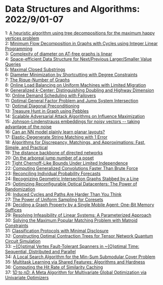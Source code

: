 # Data Structures and Algorithms: 2022/9/01-07  
1: [A heuristic algorithm using tree decompositions for the maximum happy  vertices problem](https://doi.org/10.48550/arXiv.2208.14921)  
2: [Minimum Flow Decomposition in Graphs with Cycles using Integer Linear  Programming](https://doi.org/10.48550/arXiv.2209.00042)  
3: [Complexity of diameter on AT-free graphs is linear](https://doi.org/10.48550/arXiv.2209.00110)  
4: [Space-efficient Data Structure for Next/Previous Larger/Smaller Value Queries](https://doi.org/10.48550/arXiv.2209.00158)  
5: [Maximal Closed Substrings](https://doi.org/10.48550/arXiv.2209.00271)  
6: [Diameter Minimization by Shortcutting with Degree Constraints](https://doi.org/10.48550/arXiv.2209.00370)  
7: [The Rique-Number of Graphs](https://doi.org/10.48550/arXiv.2209.00424)  
8: [Online Load Balancing on Uniform Machines with Limited Migration](https://doi.org/10.48550/arXiv.2209.00565)  
9: [Generalized $k$-Center: Distinguishing Doubling and Highway Dimension](https://doi.org/10.48550/arXiv.2209.00675)  
10: [Online Demand Scheduling with Failovers](https://doi.org/10.48550/arXiv.2209.00710)  
11: [Optimal General Factor Problem and Jump System Intersection](https://doi.org/10.48550/arXiv.2209.00779)  
12: [Optimal Diagonal Preconditioning](https://doi.org/10.48550/arXiv.2209.00809)  
13: [Treasure Hunt in Graph using Pebbles](https://doi.org/10.48550/arXiv.2209.00857)  
14: [Scalable Adversarial Attack Algorithms on Influence Maximization](https://doi.org/10.48550/arXiv.2209.00892)  
15: [Johnson-Lindenstrauss embeddings for noisy vectors -- taking advantage  of the noise](https://doi.org/10.48550/arXiv.2209.01006)  
16: [Can an NN model plainly learn planar layouts?](https://doi.org/10.48550/arXiv.2209.01075)  
17: [Elastic-Degenerate String Matching with 1 Error](https://doi.org/10.48550/arXiv.2209.01095)  
18: [Algorithms for Discrepancy, Matchings, and Approximations: Fast, Simple,  and Practical](https://doi.org/10.48550/arXiv.2209.01147)  
19: [The distance backbone of directed networks](https://doi.org/10.48550/arXiv.2209.01181)  
20: [On the arboreal jump number of a poset](https://doi.org/10.48550/arXiv.2209.01270)  
21: [Tight Chernoff-Like Bounds Under Limited Independence](https://doi.org/10.48550/arXiv.2209.01587)  
22: [Computing Generalized Convolutions Faster Than Brute Force](https://doi.org/10.48550/arXiv.2209.01623)  
23: [Reconciling Individual Probability Forecasts](https://doi.org/10.48550/arXiv.2209.01687)  
24: [Recognizing Geometric Intersection Graphs Stabbed by a Line](https://doi.org/10.48550/arXiv.2209.01851)  
25: [Optimizing Reconfigurable Optical Datacenters: The Power of  Randomization](https://doi.org/10.48550/arXiv.2209.01863)  
26: [Induced Cycles and Paths Are Harder Than You Think](https://doi.org/10.48550/arXiv.2209.01873)  
27: [The Power of Uniform Sampling for Coresets](https://doi.org/10.48550/arXiv.2209.01901)  
28: [Deciding a Graph Property by a Single Mobile Agent: One-Bit Memory  Suffices](https://doi.org/10.48550/arXiv.2209.01906)  
29: [Resolving Infeasibility of Linear Systems: A Parameterized Approach](https://doi.org/10.48550/arXiv.2209.02017)  
30: [Solving the Maximum Popular Matching Problem with Matroid Constraints](https://doi.org/10.48550/arXiv.2209.02195)  
31: [Classification Protocols with Minimal Disclosure](https://doi.org/10.48550/arXiv.2209.02690)  
32: [Constructing Optimal Contraction Trees for Tensor Network Quantum  Circuit Simulation](https://doi.org/10.48550/arXiv.2209.02895)  
33: [\~{O}ptimal Vertex Fault-Tolerant Spanners in \~{O}ptimal Time:  Sequential, Distributed and Parallel](https://doi.org/10.48550/arXiv.2209.02990)  
34: [A Local Search Algorithm for the Min-Sum Submodular Cover Problem](https://doi.org/10.48550/arXiv.2209.03054)  
35: [Multitask Learning via Shared Features: Algorithms and Hardness](https://doi.org/10.48550/arXiv.2209.03112)  
36: [Computing the Hit Rate of Similarity Caching](https://doi.org/10.48550/arXiv.2209.03174)  
37: [$1D$ to $nD$: A Meta Algorithm for Multivariate Global Optimization via  Univariate Optimizers](https://doi.org/10.48550/arXiv.2209.03246)  